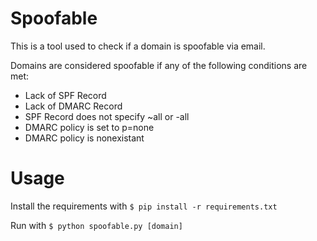 # Spoofable
This is a tool used to check if a domain is spoofable via email.

Domains are considered spoofable if any of the following conditions are met:
+ Lack of SPF Record
+ Lack of DMARC Record
+ SPF Record does not specify ~all or -all
+ DMARC policy is set to p=none
+ DMARC policy is nonexistant

# Usage

Install the requirements with `$ pip install -r requirements.txt`

Run with `$ python spoofable.py [domain]`
